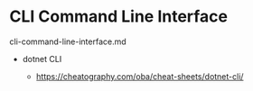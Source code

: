 # CLI Command Line Interface

cli-command-line-interface.md

*   dotnet CLI

    *   https://cheatography.com/oba/cheat-sheets/dotnet-cli/

